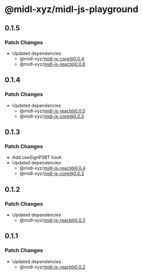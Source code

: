 # @midl-xyz/midl-js-playground

## 0.1.5

### Patch Changes

- Updated dependencies
  - @midl-xyz/midl-js-core@0.0.4
  - @midl-xyz/midl-js-react@0.0.6

## 0.1.4

### Patch Changes

- Updated dependencies
  - @midl-xyz/midl-js-react@0.0.5
  - @midl-xyz/midl-js-core@0.0.3

## 0.1.3

### Patch Changes

- Add useSignPSBT hook
- Updated dependencies
  - @midl-xyz/midl-js-react@0.0.4
  - @midl-xyz/midl-js-core@0.0.2

## 0.1.2

### Patch Changes

- Updated dependencies
  - @midl-xyz/midl-js-react@0.0.3

## 0.1.1

### Patch Changes

- Updated dependencies
  - @midl-xyz/midl-js-react@0.0.2
